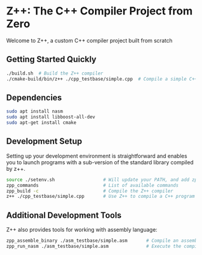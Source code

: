 # Z++: The C++ Compiler Project from Zero

Welcome to Z++, a custom C++ compiler project built from scratch

## Getting Started Quickly

```bash
./build.sh  # Build the Z++ compiler
./cmake-build/bin/z++ ./cpp_testbase/simple.cpp  # Compile a simple C++ program
```

## Dependencies

```bash
sudo apt install nasm
sudo apt install libboost-all-dev
sudo apt-get install cmake
```

## Development Setup

Setting up your development environment is straightforward and enables you to launch programs with a sub-version of the standard library compiled by z++.

```bash
source ./setenv.sh                  # Will update your PATH, and add zpp_* commands
zpp_commands                        # List of available commands
zpp_build -c                        # Compile the Z++ compiler
z++ ./cpp_testbase/simple.cpp       # Use Z++ to compile a C++ program
```

## Additional Development Tools

Z++ also provides tools for working with assembly language:

```bash
zpp_assemble_binary ./asm_testbase/simple.asm       # Compile an assembly file
zpp_run_nasm ./asm_testbase/simple.asm              # Execute the compiled assembly code
```
